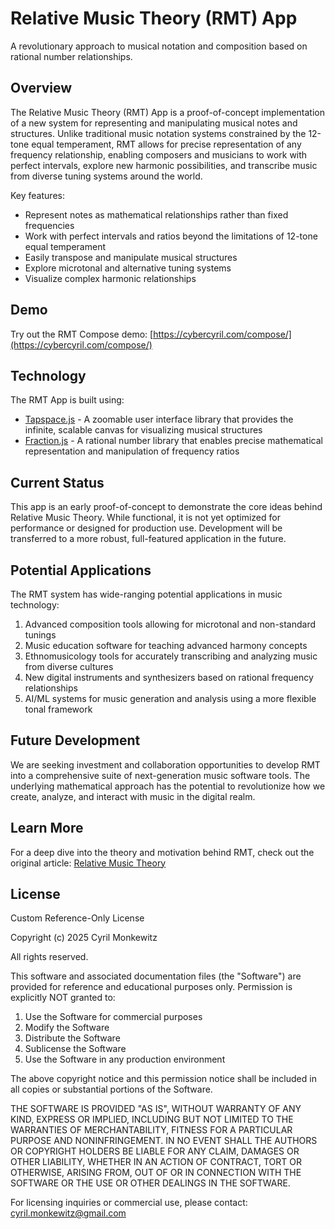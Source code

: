 # Relative Music Theory (RMT) App

A revolutionary approach to musical notation and composition based on rational number relationships.

## Overview

The Relative Music Theory (RMT) App is a proof-of-concept implementation of a new system for representing and manipulating musical notes and structures. Unlike traditional music notation systems constrained by the 12-tone equal temperament, RMT allows for precise representation of any frequency relationship, enabling composers and musicians to work with perfect intervals, explore new harmonic possibilities, and transcribe music from diverse tuning systems around the world.

Key features:
- Represent notes as mathematical relationships rather than fixed frequencies
- Work with perfect intervals and ratios beyond the limitations of 12-tone equal temperament
- Easily transpose and manipulate musical structures 
- Explore microtonal and alternative tuning systems
- Visualize complex harmonic relationships

## Demo

Try out the RMT Compose demo: [https://cybercyril.com/compose/](https://cybercyril.com/compose/)

## Technology

The RMT App is built using:

- [Tapspace.js](https://github.com/taataa/tapspace) - A zoomable user interface library that provides the infinite, scalable canvas for visualizing musical structures
- [Fraction.js](https://github.com/rawify/Fraction.js) - A rational number library that enables precise mathematical representation and manipulation of frequency ratios

## Current Status

This app is an early proof-of-concept to demonstrate the core ideas behind Relative Music Theory. While functional, it is not yet optimized for performance or designed for production use. Development will be transferred to a more robust, full-featured application in the future.

## Potential Applications

The RMT system has wide-ranging potential applications in music technology:

1. Advanced composition tools allowing for microtonal and non-standard tunings
2. Music education software for teaching advanced harmony concepts
3. Ethnomusicology tools for accurately transcribing and analyzing music from diverse cultures  
4. New digital instruments and synthesizers based on rational frequency relationships
5. AI/ML systems for music generation and analysis using a more flexible tonal framework

## Future Development

We are seeking investment and collaboration opportunities to develop RMT into a comprehensive suite of next-generation music software tools. The underlying mathematical approach has the potential to revolutionize how we create, analyze, and interact with music in the digital realm.

## Learn More

For a deep dive into the theory and motivation behind RMT, check out the original article:
[Relative Music Theory](https://cybercyril.com)

## License

Custom Reference-Only License

Copyright (c) 2025 Cyril Monkewitz

All rights reserved.

This software and associated documentation files (the "Software") are provided for reference and educational purposes only. Permission is explicitly NOT granted to:

1. Use the Software for commercial purposes
2. Modify the Software
3. Distribute the Software
4. Sublicense the Software
5. Use the Software in any production environment

The above copyright notice and this permission notice shall be included in all copies or substantial portions of the Software.

THE SOFTWARE IS PROVIDED "AS IS", WITHOUT WARRANTY OF ANY KIND, EXPRESS OR IMPLIED, INCLUDING BUT NOT LIMITED TO THE WARRANTIES OF MERCHANTABILITY, FITNESS FOR A PARTICULAR PURPOSE AND NONINFRINGEMENT. IN NO EVENT SHALL THE AUTHORS OR COPYRIGHT HOLDERS BE LIABLE FOR ANY CLAIM, DAMAGES OR OTHER LIABILITY, WHETHER IN AN ACTION OF CONTRACT, TORT OR OTHERWISE, ARISING FROM, OUT OF OR IN CONNECTION WITH THE SOFTWARE OR THE USE OR OTHER DEALINGS IN THE SOFTWARE.

For licensing inquiries or commercial use, please contact: cyril.monkewitz@gmail.com